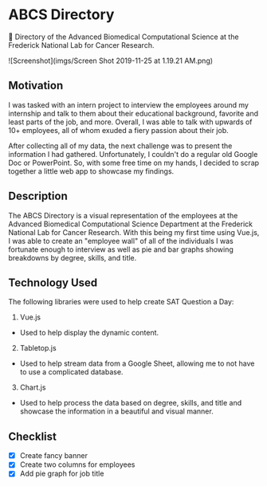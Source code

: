 
# ABCS Directory
🔬 Directory of the Advanced Biomedical Computational Science at the Frederick National Lab for Cancer Research.

![Screenshot](imgs/Screen Shot 2019-11-25 at 1.19.21 AM.png)

## Motivation
I was tasked with an intern project to interview the employees around my internship and talk to them about their educational background, favorite and least parts of the job, and more. Overall, I was able to talk with upwards of 10+ employees, all of whom exuded a fiery passion about their job.

After collecting all of my data, the next challenge was to present the information I had gathered. Unfortunately, I couldn't do a regular old Google Doc or PowerPoint. So, with some free time on my hands, I decided to scrap together a little web app to showcase my findings.

## Description
The ABCS Directory is a visual representation of the employees at the Advanced Biomedical Computational Science Department at the Frederick National Lab for Cancer Research. With this being my first time using Vue.js, I was able to create an "employee wall" of all of the individuals I was fortunate enough to interview as well as pie and bar graphs showing breakdowns by degree, skills, and title.

## Technology Used
The following libraries were used to help create SAT Question a Day:
1. Vue.js
  - Used to help display the dynamic content.
2. Tabletop.js
  - Used to help stream data from a Google Sheet, allowing me to not have to use a complicated database.
3. Chart.js
  - Used to help process the data based on degree, skills, and title and showcase the information in a beautiful and visual manner.
  
## Checklist
- [X] Create fancy banner
- [X] Create two columns for employees
- [X] Add pie graph for job title
